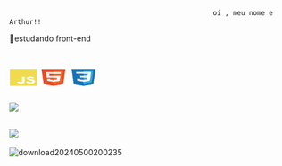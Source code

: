                                                        oi , meu nome e Arthur!! 

📖estudando front-end

##

<div style="display: inline_block"><br>
  <img align="center" alt="arthur-Js" height="30" width="50" src="https://raw.githubusercontent.com/devicons/devicon/master/icons/javascript/javascript-plain.svg">
   <img align="center" alt="Rafa-HTML" height="30" width="50" src="https://raw.githubusercontent.com/devicons/devicon/master/icons/html5/html5-original.svg">
   <img align="center" alt="Rafa-CSS" height="30" width="50" src="https://raw.githubusercontent.com/devicons/devicon/master/icons/css3/css3-original.svg">
</div>


##

     
<div>    
  <picture>
  <source
    srcset="https://github-readme-stats.vercel.app/api?username=arthursollar&show_icons=true&theme=gradient"
    media="(prefers-color-scheme: gradient)" 
    locale="(pt-br)"
  />
  <source
    srcset="https://github-readme-stats.vercel.app/api?username=arthursollar&show_icons=true"
    media="(prefers-color-scheme:gradient), (prefers-color-scheme: no-preference)"
     locale="(pt-br)"/>
  
  <img src="https://github-readme-stats.vercel.app/api?username=arthursollar&show_icons=true"  locale="(pt-br)"/>


</picture>
</div>


##
 
 
 <div>
<img src= https://img.shields.io/badge/ChatGPT-74aa9c?style=for-the-badge&logo=openai&logoColor=white/>
</div>
<div>
  
![download20240500200235](https://github.com/arthursolarin/arthursolarin/assets/127884473/ee3a7967-e34b-49a7-b1be-7829ff663c24)

</div>
